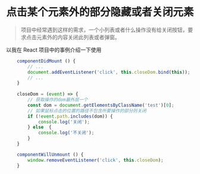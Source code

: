 # 点击某个元素外的部分隐藏或者关闭元素

> 项目中经常遇到这样的需求，一个小列表或者什么操作没有给关闭按钮，要求点击元素外的内容关闭此列表或者弹窗。

以我在 React 项目中的事例介绍一下使用

```js
    componentDidMount () {
        // ...
        document.addEventListener('click', this.closeDom.bind(this));
        // ...
    }
    
    closeDom = (event) => {
        // 获取操作的dom最外层一个
        const dom = document.getElementsByClassName('test')[0];
        // 如果鼠标点击的位置的路径不包含所要操作的部分则关闭
        if (!event.path.includes(dom)) {
            console.log('关闭');
        } else  {
            console.log('不关闭');
        }
    }

    componentWillUnmount () {
        window.removeEventListener('click', this.closeDom);
    }
```